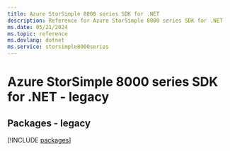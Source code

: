 ```yaml
---
title: Azure StorSimple 8000 series SDK for .NET
description: Reference for Azure StorSimple 8000 series SDK for .NET
ms.date: 05/21/2024
ms.topic: reference
ms.devlang: dotnet
ms.service: storsimple8000series
---
```

# Azure StorSimple 8000 series SDK for .NET - legacy
## Packages - legacy
[!INCLUDE [packages](storsimple-8000-series-index.md)]
